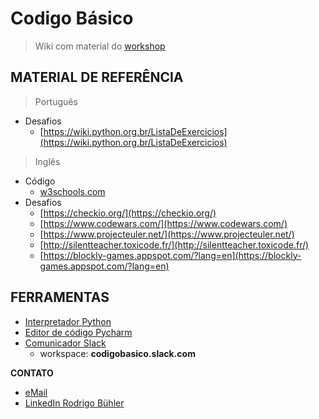 # Codigo Básico
> Wiki com material do [workshop](https://github.com/rbuhler/codigobasico/wiki)

## MATERIAL DE REFERÊNCIA
> Português
* Desafios
  - [https://wiki.python.org.br/ListaDeExercicios](https://wiki.python.org.br/ListaDeExercicios)

> Inglês
* Código
  - [w3schools.com](https://www.w3schools.com/python/default.asp)
* Desafios
  - [https://checkio.org/](https://checkio.org/)
  - [https://www.codewars.com/](https://www.codewars.com/)
  - [https://www.projecteuler.net/](https://www.projecteuler.net/)
  - [http://silentteacher.toxicode.fr/](http://silentteacher.toxicode.fr/)
  - [https://blockly-games.appspot.com/?lang=en](https://blockly-games.appspot.com/?lang=en)

## FERRAMENTAS
- [Interpretador Python](https://www.python.org/)
- [Editor de código Pycharm](https://www.jetbrains.com/pycharm/)
- [Comunicador Slack](https://slack.com/intl/en-br/)
  - workspace:  **codigobasico.slack.com**
  
**CONTATO**
* [eMail](mailto:rodrigo.buhler@ymail.com)
* [LinkedIn Rodrigo Bühler](https://www.linkedin.com/in/rodrigobuhler/)
